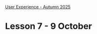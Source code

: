 [User Experience - Autumn 2025](https://github.com/arturomorarioja-kea/WD_UX_E25/blob/main/README.md)

# Lesson 7 - 9 October

[-> git clone https://github.com/arturomorarioja/web_e25_ux_food_repo_w41]: #

[-> npm. Create project from scratch. Do npm i on an existing project. Explain .gitignore and API keys]: #
[-> ESLint. Demo]: #
[-> local and session storage]: #
[  -> prescribe stored Music CDs]: #
[-> json-server. Also HTTP methods for POST, PUT, DELETE]: #
[  -> Towns]: #
[-> White Space exercise]: #
[-> Food repo]: #
[ -> Style anchors and dialog close button]: #
[ -> Meal card: use template and cloneNode]: #
[ -> Iterate]: #
[ -> Favicon]: #
[ -> Individual page]: #
 
[## Homework]: #
[Check out the following slide decks on Itslearning:]: #
[- **npm**]: #
[- **ESLint**]: #
[- **JavaScript: Further Features**, focused on the Web Storage section (slides 3 and 4)]: #
[- **JavaScript: API Consumption**, specifically HTTP Methods and Status Codes (slide 23)]: #

[Check out the following code samples:]: #
[- ESLint sample configuration(https://github.com/arturomorarioja/eslint_sample)]: #
[- Towns(https://github.com/arturomorarioja/js_towns). Example of json-server(https://www.npmjs.com/package/json-server)]: #

[- Apply ESLint to your existing projects and to any new project from now on]: #
[- Rework the music CDs exercise(https://github.com/arturomorarioja/kea_js_music_cds_solution) but now storing the information in local storage.]: #
[- Keep working on the pending First Mandatory Assignment exercises]: #
